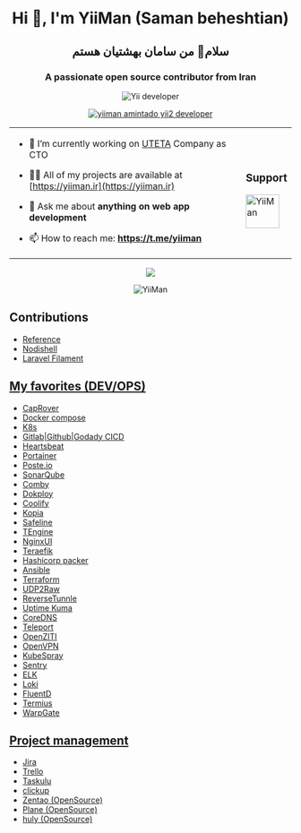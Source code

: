<h1 align="center">Hi 👋, I'm YiiMan (Saman beheshtian) </h1>
<h2 align="center">سلام👋 من سامان بهشتیان هستم</h2>
<h3 align="center">A passionate open source contributor from Iran</h3>
<p align="center"> <img src="https://komarev.com/ghpvc/?username=yiiman-dev&label=Profile%20views&color=0e75b6&style=flat" alt="Yii developer" /> </p>
<p align="center"> <a href="https://github.com/ryo-ma/github-profile-trophy"><img src="https://github-profile-trophy.vercel.app/?username=yiiman-dev" alt="yiiman amintado yii2 developer" /></a> </p>
<table align="center"><tr><td>

- 🔭 I’m currently working on [UTETA](https://uteta.ir) Company as CTO

- 👨‍💻 All of my projects are available at [https://yiiman.ir](https://yiiman.ir)

- 💬 Ask me about **anything on web app development**

- 📫 How to reach me: **https://t.me/yiiman**

</td><td>
<h3 align="left"><b>Support</b></h3>
<a href="https://www.buymeacoffee.com/yiiman"> <img align="left" src="https://cdn.buymeacoffee.com/buttons/v2/default-yellow.png" height="60" alt="YiiMan" /></a>
<p>&nbsp;<p>
</td></tr></table>

<p align="center">
<img src="https://github-readme-stats.vercel.app/api/top-langs/?username=yiiman-dev&hide=css,html&langs_count=5" />  
</p>
<p align="center">

<img src="https://github-readme-streak-stats.herokuapp.com/?user=yiiman-dev&" alt="YiiMan" />

</p>
<h2>Contributions</h2>
<ul>
  <li><a href="https://github.com/Fechin/reference">Reference</a></li>
  <li><a href="https://github.com/nodilabs/nodishell">Nodishell</li>
  <li><a href="https://github.com/filamentphp/filament">Laravel Filament</li>
</ul>

<h2>My favorites (DEV/OPS)</h2>
<ul>
  <li>CapRover</li>
  <li>Docker compose</li>
  <li>K8s</li>
  <li>Gitlab|Github|Godady CICD</li>
  <li>Heartsbeat</li>
  <li>Portainer</li>
  <li>Poste.io</li>
  <li>SonarQube</li>
  <li>Comby</li>
  <li>Dokploy</li>
  <li>Coolify</li>
  <li>Kopia</li>
  <li>Safeline</li>
  <li>TEngine</li>
  <li>NginxUI</li>
  <li>Teraefik</li>
  <li>Hashicorp packer</li>
  <li>Ansible</li>
  <li>Terraform</li>
  <li>UDP2Raw</li>
  <li>ReverseTunnle</li>
  <li>Uptime Kuma</li>
  <li>CoreDNS</li>
  <li>Teleport</li>
  <li>OpenZITI</li>
  <li>OpenVPN</li>
  <li>KubeSpray</li>
  <li>Sentry</li>
  <li>ELK</li>
  <li>Loki</li>
  <li>FluentD</li>
  <li>Termius</li>
  <li>WarpGate</li>
</ul>
<h2>Project management</h2>
<ul>
  <li>Jira</li>
  <li>Trello</li>
  <li>Taskulu</li>
  <li>clickup</li>
  <li>Zentao (OpenSource)</li>
  <li>Plane (OpenSource)</li>
  <li>huly (OpenSource)</li>
</ul>
